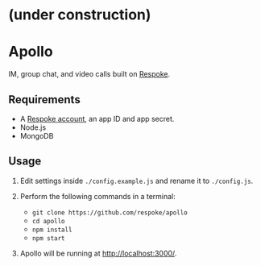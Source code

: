 # (under construction)

# Apollo

IM, group chat, and video calls built on [Respoke](https://respoke.io).

## Requirements

* A [Respoke account](https://respoke.io), an app ID and app secret.
* Node.js
* MongoDB

## Usage

1. Edit settings inside `./config.example.js` and rename it to `./config.js`.

2. Perform the following commands in a terminal:

    * `git clone https://github.com/respoke/apollo`
    * `cd apollo`
    * `npm install`
    * `npm start`

3. Apollo will be running at [http://localhost:3000/](http://localhost:3000/).


